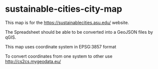 # sustainable-cities-city-map
This map is for the https://sustainablecities.asu.edu/ website.

The Spreadsheet should be able to be converted into a GeoJSON files by qGIS.

This map uses coordinate system in EPSG:3857 format

To convert coordinates from one system to other use http://cs2cs.mygeodata.eu/
